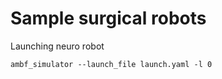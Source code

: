 # Sample surgical robots

Launching neuro robot
```
ambf_simulator --launch_file launch.yaml -l 0
```